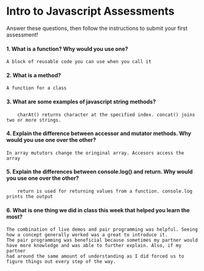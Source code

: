 # Intro to Javascript Assessments

Answer these questions, then follow the instructions to submit your first assessment!

#### 1. What is a function? Why would you use one?
    A block of reusable code you can use when you call it 
#### 2. What is a method?
    A function for a class
#### 3. What are some examples of javascript string methods?
        charAt() returns character at the specified index. concat() joins two or more strings.
#### 4. Explain the difference between accessor and mutator methods. Why would you use one over the other?
    In array mututors change the oringinal array. Accesors access the array
#### 5. Explain the differences between console.log() and return. Why would you use one over the other?
        return is used for returning values from a function. console.log prints the output
#### 6. What is one thing we did in class this week that helped you learn the most?  
    The combination of live demos and pair programming was helpful. Seeing how a concept generally worked was a great to introduce it.
    The pair programming was beneficial because sometimes my partner would have more knowledge and was able to further explain. Also, if my partner 
    had around the same amount of understanding as I did forced us to figure things out every step of the way. 
